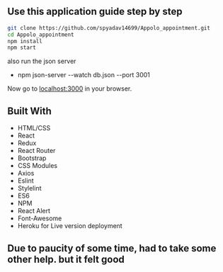 ## Use this application guide step by step
```bash
git clone https://github.com/spyadav14699/Appolo_appointment.git
cd Appolo_appointment
npm install
npm start
```
also run the json server 
- npm json-server --watch db.json --port 
3001


Now go to [localhost:3000](http://localhost:3000) in your browser.




## Built With

- HTML/CSS
- React
- Redux
- React Router
- Bootstrap
- CSS Modules
- Axios
- Eslint
- Stylelint
- ES6
- NPM
- React Alert
- Font-Awesome
- Heroku for Live version deployment



<!-- Nice to have features -->
## Due to paucity of some time, had to take some other help. but it felt good
